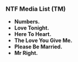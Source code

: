 ### NTF Media List (TM)
<b>
 
 - Numbers.
 - Love Tonight.
 - Here To Heart.
 - The Love You Give Me.
 - Please Be Married.
 - Mr Right.

</b>


